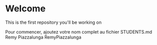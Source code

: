# Welcome
This is the first repository you'll be working on

Pour commencer, ajoutez votre nom complet au fichier STUDENTS.md
Remy Piazzalunga RemyPiazzalunga 
